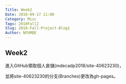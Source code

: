```yaml
---
Title: Week2
Date: 2018-09-17 11:00
Category: Misc
Tags: 2018Fall2
Slug: 2018-Fall-Project-Blog1
Author: NFUMDE
---
```


<!-- PELICAN_END_SUMMARY -->

Week2
----

進入GitHub領取個人倉儲(mdecadp2018/site-40623230)，

並將site-40623230的分支(Branches)更改為gh-pages。